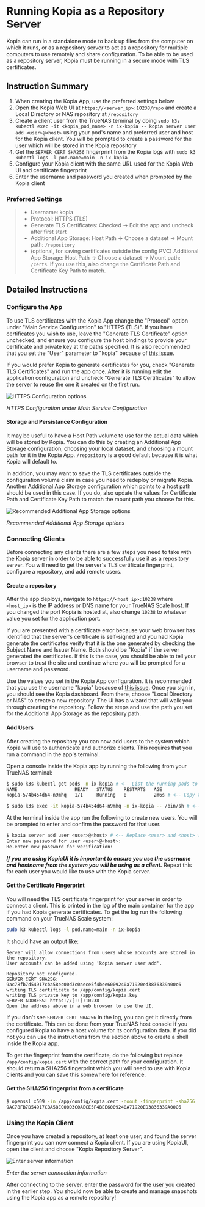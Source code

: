 # Running Kopia as a Repository Server

Kopia can run in a standalone mode to back up files from the computer on which
it runs, or as a repository server to act as a repository for multiple computers
to use remotely and share configuration. To be able to be used as a repository
server, Kopia must be running in a secure mode with TLS certificates.

## Instruction Summary

1. When creating the Kopia App, use the preferred settings below
2. Open the Kopia Web UI at `https://<server_ip>:10238/repo` and create a Local
Directory or NAS repository at `/repository`
3. Create a client user from the TrueNAS terminal by doing `sudo k3s kubectl exec -it <kopia_pod_name> -n ix-kopia -- kopia server user add <user>@<host>`
using your pod's name and preferred user and host for the Kopia client. You will
be prompted to create a password for the user which will be stored in the Kopia
repository
4. Get the `SERVER CERT SHA256` fingerprint from the Kopia logs with `sudo k3 kubectl logs -l pod.name=main -n ix-kopia`
5. Configure your Kopia client with the same URL used for the Kopia Web UI and
certificate fingerprint
6. Enter the username and password you created when prompted by the Kopia client

### Preferred Settings

> - Username: kopia
> - Protocol: HTTPS (TLS)
> - Generate TLS Certificates: Checked -> Edit the app and uncheck after first start
> - Additional App Storage: Host Path -> Choose a dataset -> Mount path: `/repository`
> - (optional, for saving certificates outside the config PVC) Additional App Storage: Host Path -> Choose a dataset -> Mount path: `/certs`. If you use this, also change the Certificate Path and Certificate Key Path to match.

## Detailed Instructions

### Configure the App

To use TLS certificates with the Kopia App change the "Protocol" option under
"Main Service Configuration" to "HTTPS (TLS)". If you have certificates you wish
to use, leave the "Generate TLS Certificate" option unchecked, and ensure you
configure the host bindings to provide your certificate and private key at the
paths specified. It is also recommended that you set the "User" parameter to
"kopia" because of [this issue](https://github.com/kopia/kopia/issues/880#issuecomment-798421751).

If you would prefer Kopia to generate certificates for you, check "Generate TLS
Certificates" and run the app once. After it is running edit the application
configuration and uncheck "Generate TLS Certificates" to allow the server to
reuse the one it created on the first run.

![HTTPS Configuration options](images/https_config.png)

*HTTPS Configuration under Main Service Configuration*

#### Storage and Persistance Configuration

It may be useful to have a Host Path volume to use for the actual data which
will be stored by Kopia. You can do this by creating an Additional App Storage
configuration, choosing your local dataset, and choosing a mount path for it in
the Kopia App. `/repository` is a good default because it is what Kopia will
default to.

In addition, you may want to save the TLS certificates outside the configuration
volume claim in case you need to redeploy or migrate Kopia. Another Additional
App Storage configuration which points to a host path should be used in this
case. If you do, also update the values for Certificate Path and Certificate Key
Path to match the mount path you choose for this.

![Recommended Additional App Storage options](images/volume_config.png)

*Recommended Additional App Storage options*

### Connecting Clients

Before connecting any clients there are a few steps you need to take with the
Kopia server in order to be able to successfully use it as a repository server.
You will need to get the server's TLS certificate fingerprint, configure a
repository, and add remote users.

#### Create a repository

After the app deploys, navigate to `https://<host_ip>:10238` where `<host_ip>`
is the IP address or DNS name for your TrueNAS Scale host. If you changed the
port Kopia is hosted at, also change `10238` to whatever value you set for the
application port.

If you are presented with a certificate error because your web
browser has identified that the server's certificate is self-signed and you had
Kopia generate the certificates verify that it is the one generated by checking
the Subject Name and Issuer Name. Both should be "Kopia" if the server generated
the certificates. If this is the case, you should be able to tell your browser
to trust the site and continue where you will be prompted for a username and
password.

Use the values you set in the Kopia App configuration. It is
recommended that you use the username "kopia" because of [this issue](https://github.com/kopia/kopia/issues/880#issuecomment-798421751).
Once you sign in, you should see the Kopia dashboard. From there, choose "Local
Directory or NAS" to create a new repository. The UI has a wizard that will walk
you through creating the repository. Follow the steps and use the path you set
for the Additional App Storage as the repository path.

#### Add Users

After creating the repository you can now add users to the system which Kopia
will use to authenticate and authorize clients. This requires that you run a
command in the app's terminal.

Open a console inside the Kopia app by running the following from your TrueNAS
terminal:

```bash
$ sudo k3s kubectl get pods -n ix-kopia # <-- List the running pods to get the one to run inside
NAME                     READY   STATUS    RESTARTS   AGE
kopia-574b454d64-n9mhq   1/1     Running   0          2m6s # <-- Copy the pod name to use in the next command

$ sudo k3s exec -it kopia-574b454d64-n9mhq -n ix-kopia -- /bin/sh # <-- Open a shell in the pod
```

At the terminal inside the app run the following to create new users. You will
be prompted to enter and confirm the password for that user.

```sh
$ kopia server add user <user>@<host> # <-- Replace <user> and <host> with your client username and hostname
Enter new password for user <user>@<host>:
Re-enter new password for verification:
```

***If you are using KopiaUI it is important to ensure you use the username and
hostname from the system you will be using as a client.*** Repeat this for each
user you would like to use with the Kopia server.

#### Get the Certificate Fingerprint

You will need the TLS certificate fingerprint for your server in order to
connect a client. This is printed in the log of the main container for the app
if you had Kopia generate certificates. To get the log run the following command
on your TrueNAS Scale system:

```bash
sudo k3 kubectl logs -l pod.name=main -n ix-kopia
```

It should have an output like:

```text
Server will allow connections from users whose accounts are stored in the repository.
User accounts can be added using 'kopia server user add'.

Repository not configured.
SERVER CERT SHA256: 9ac78fb7d54917cba58ec00d3c0aece5f4bee6009240a71920ed3836339a00c6
writing TLS certificate to /app/config/kopia.cert
writing TLS private key to /app/config/kopia.key
SERVER ADDRESS: https://[::]:10238
Open the address above in a web browser to use the UI.
```

If you don't see `SERVER CERT SHA256` in the log, you can get it directly from
the certificate. This can be done from your TrueNAS host console if you
configured Kopia to have a host volume for its configuration data. If you did
not you can use the instructions from the section above to create a shell inside
the Kopia app.

To get the fingerprint from the certificate, do the following but replace
`/app/config/kopia.cert` with the correct path for your configuration. It should
return a SHA256 fingerprint which you will need to use with Kopia clients and
you can save this somewhere for reference.

#### Get the SHA256 fingerprint from a certificate

```bash
$ openssl x509 -in /app/config/kopia.cert -noout -fingerprint -sha256 | sed 's/://g' | cut -f 2 -d =
9AC78FB7D54917CBA58EC00D3C0AECE5F4BEE6009240A71920ED3836339A00C6
```

### Using the Kopia Client

Once you have created a repository, at least one user, and found the server
fingerprint you can now connect a Kopia client. If you are using KopiaUI, open
the client and choose "Kopia Repository Server".

![Enter server information](images/server_path.png)

*Enter the server connection information*

After connecting to the server, enter the password for the user you created in
the earlier step. You should now be able to create and manage snapshots using
the Kopia app as a remote repository!
